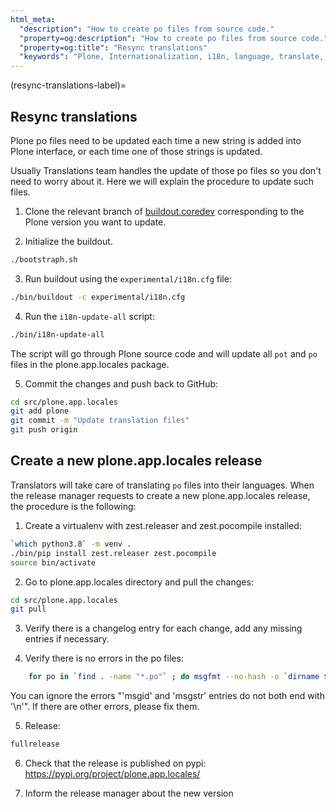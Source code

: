 ```yaml
---
html_meta:
  "description": "How to create po files from source code."
  "property=og:description": "How to create po files from source code."
  "property=og:title": "Resync translations"
  "keywords": "Plone, Internationalization, i18n, language, translate, content, localization"
---
```


(resync-translations-label)=

## Resync translations

Plone po files need to be updated each time a new string is added into Plone interface, or each time one of those strings is updated.

Usually Translations team handles the update of those po files so you don't need to worry about it. Here we will explain the procedure to update such files.

1. Clone the relevant branch of [buildout.coredev](https://github.com/plone/buildout.coredev) corresponding to the Plone version you want to update.

2. Initialize the buildout.

```bash
./bootstraph.sh
```

3. Run buildout using the `experimental/i18n.cfg` file:

```bash
./bin/buildout -c experimental/i18n.cfg
```

4. Run the `i18n-update-all` script:

```bash
./bin/i18n-update-all
```

The script will go through Plone source code and will update all `pot` and `po` files in the plone.app.locales package.

5. Commit the changes and push back to GitHub:

```bash
cd src/plone.app.locales
git add plone
git commit -m "Update translation files"
git push origin
```

## Create a new plone.app.locales release

Translators will take care of translating `po` files into their languages. When the release manager requests to create a new plone.app.locales release, the procedure is the following:

1. Create a virtualenv with zest.releaser and zest.pocompile installed:

```bash
`which python3.8` -m venv .
./bin/pip install zest.releaser zest.pocompile
source bin/activate
```

2. Go to plone.app.locales directory and pull the changes:

```bash
cd src/plone.app.locales
git pull
```

3. Verify there is a changelog entry for each change, add any missing entries if necessary.


4. Verify there is no errors in the po files:

```bash
    for po in `find . -name "*.po"` ; do msgfmt --no-hash -o `dirname $po`/`basename $po .po`.mo $po; done
```

You can ignore the errors "'msgid' and 'msgstr' entries do not both end with '\n'". If there are other errors, please fix them.

5. Release:

```bash
fullrelease
```

6. Check that the release is published on pypi: https://pypi.org/project/plone.app.locales/

7. Inform the release manager about the new version
